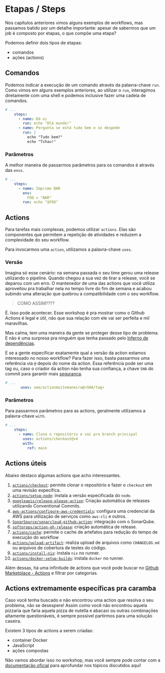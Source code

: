 # Etapas / Steps

Nos capítulos anteriores vimos alguns exemplos de workflows, mas passamos batido por um detalhe importante: apesar de sabermos que um job é composto por etapas, o que compõe uma etapa?

Podemos definir dois tipos de etapas:
- comandos
- ações (actions)

## Comandos

Podemos indicar a execução de um comando através da palavra-chave `run`. Como vimos em alguns exemplos anteriores, ao utilizar o `run`, interagimos diretamente com uma shell e podemos inclusive fazer uma cadeia de comandos.

```yaml
# ...
    steps:
      - name: Dá oi
        run: echo "Olá mundo!"
      - name: Pergunta se está tudo bem e se despede
        run: |
          echo "Tudo bem?"
          echo "Tchau!"
```

### Parâmetros

A melhor maneira de passarmos parâmetros para os comandos é através das `envs`.

```yaml
# ...
    steps:
      - name: Imprime BAR
        env:
          FOO = "BAR"
        run: echo "$FOO"
```

## Actions

Para tarefas mais complexas, podemos utilizar `actions`. Elas são componentes que permitem a repetição de atividades e reduzem a complexidade do seu workflow.

Para invocarmos uma `action`, utilizamos a palavra-chave `uses`.

### Versão

Imagina só esse cenário: na semana passada o seu time gerou uma release utilizando o pipeline. Quando chegou a sua vez de tirar a release, você se deparou com um erro. O mantenedor de uma das actions que você utiliza aproveitou pra trabalhar nela no tempo livre do fim de semana e acabou subindo uma alteração que quebrou a compatibilidade com o seu workflow.

> COMO ASSIM????

É. Isso pode acontecer.
Esse workshop é pra mostrar como o Github Actions é legal e útil, não que sua relação com ele vai ser perfeita e mil maravilhas.

Mas calma, tem uma maneira da gente se proteger desse tipo de problema. E não é uma surpresa pra ninguém que tenha passado pelo [Inferno de dependências](https://pt.wikipedia.org/wiki/Inferno_de_depend%C3%AAncias).

E se a gente especificar exatamente qual a versão da action estamos interessado no nosso workflow? Para fazer isso, basta passarmos uma referência via `@` depois do nome da action. Essa referência pode ser uma tag ou, caso o criador da action não tenha sua confiança, a chave `SHA` do commit para garantir mais [segurança](https://docs.github.com/pt/actions/security-guides/security-hardening-for-github-actions#using-third-party-actions).

```yaml
# ...
       uses: uma/actionmuitomaneira@<SHA/tag>
```

### Parâmetros

Para passarmos parâmetros para as actions, geralmente utilizamos a palavra-chave `with`.

```yaml
# ...
    steps:
      - name: Clona o repositório e vai pra branch principal
        uses: actions/checkout@v4
        with:
          ref: main
```

## Actions úteis

Abaixo destaco algumas actions que acho interessantes.

1. [`actions/checkout`](https://github.com/actions/checkout): permite clonar o repositório e fazer o `checkout` em uma revisão específica.
2. [`actions/setup-node`](https://github.com/actions/setup-node): instala a versão especificada do `node`.
3. [`googleapis/release-please-action`](https://github.com/googleapis/release-please-action): Criação automática de releases utilizando Conventional Commits.
4. [`aws-actions/configure-aws-credentials`](https://github.com/aws-actions/configure-aws-credentials): configura uma credencial da AWS para utilização de serviços como `aws-cli` e outros.
5. [`SonarSource/sonarcloud-github-action`](https://github.com/SonarSource/sonarcloud-github-action): integração com o SonarQube.
6. [`softprops/action-gh-release`](https://github.com/softprops/action-gh-release): criação automática de release.
7. [`actions/cache`](https://github.com/actions/cache): permite o cache de artefatos para redução do tempo de execução do workflow
8. [`actions/upload-artifact`](https://github.com/actions/upload-artifact): realiza upload de arquivos como `CHANGELOG.md` ou arquivos de cobertura de testes do código.
9. [`actions/install-nix`](https://github.com/marketplace/actions/install-nix): instala `nix` no runner.
10. [`actions/docker-setup-buildx`](https://github.com/marketplace/actions/docker-setup-buildx): instala `docker` no runner.

Além dessas, há uma infinitude de actions que você pode buscar no [Github Marketplace - Actions](https://github.com/marketplace?type=actions) e filtrar por categorias.

## Actions extremamente específicas pra caramba

Caso você tenha buscado e não encontrou uma action que resolva o seu problema, não se desespere! Assim como você não encontrou aquela pizzaria que faria aquela pizza de nutella e abacaxi ou outras combinações altamente questionáveis, é sempre possível partirmos para uma solução caseira.

Existem 3 tipos de actions a serem criadas:
- container Docker
- JavaScript
- ações compostas

Não vamos abordar isso no workshop, mas você sempre pode contar com a [documentação oficial](https://docs.github.com/pt/actions/creating-actions) para aprofundar nos tópicos discutidos aqui!
